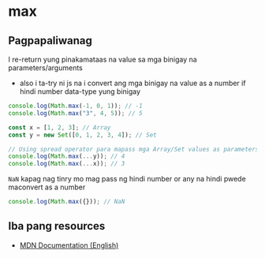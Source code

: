 # max

## Pagpapaliwanag
I re-return yung pinakamataas na value sa mga binigay na parameters/arguments
- also i ta-try ni js na i convert ang mga binigay na value as a number if hindi number data-type yung binigay

```javascript
console.log(Math.max(-1, 0, 1)); // -1
console.log(Math.max("3", 4, 5)); // 5

const x = [1, 2, 3]; // Array
const y = new Set([0, 1, 2, 3, 4]); // Set

// Using spread operator para mapass mga Array/Set values as parameters
console.log(Math.max(...y)); // 4
console.log(Math.max(...x)); // 3
```

`NaN` kapag nag tinry mo mag pass ng hindi number or any na hindi pwede maconvert as a number

```javascript
console.log(Math.max({})); // NaN
```

## Iba pang resources

- [MDN Documentation (English)](https://developer.mozilla.org/en-US/docs/Web/JavaScript/Reference/Global_Objects/Math/max)
